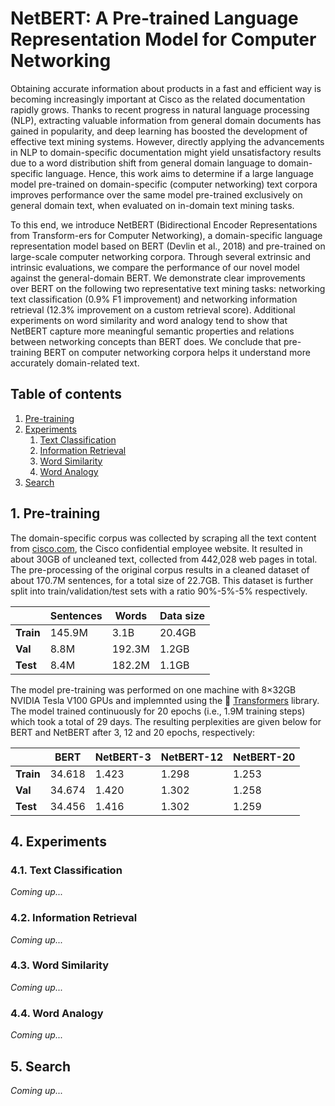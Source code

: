# NetBERT: A Pre-trained Language Representation Model for Computer Networking

Obtaining accurate information about products in a fast and efficient way is becoming increasingly important at Cisco as the related documentation rapidly grows. Thanks to recent progress in natural language processing (NLP), extracting valuable information from general domain documents has gained in popularity, and deep learning has boosted the development of effective text mining systems. However, directly applying the advancements in NLP to domain-specific documentation might yield unsatisfactory results due to a word distribution shift from general domain language to domain-specific language. Hence, this work aims to determine if a large language model pre-trained on domain-specific (computer networking) text corpora improves performance over the same model pre-trained exclusively on general domain text, when evaluated on in-domain text mining tasks.

To this end, we introduce NetBERT (Bidirectional Encoder Representations from Transform-ers for Computer Networking), a domain-specific language representation model based on BERT (Devlin et al., 2018) and pre-trained on large-scale computer networking corpora. Through several extrinsic and intrinsic evaluations, we compare the performance of our novel model against the general-domain BERT. We demonstrate clear improvements over BERT on the following two representative text mining tasks: networking text classification (0.9% F1 improvement) and networking information retrieval (12.3% improvement on a custom retrieval score). Additional experiments on word similarity and word analogy tend to show that NetBERT capture more meaningful semantic properties and relations between networking concepts than BERT does. We conclude that pre-training BERT on computer networking corpora helps it understand more accurately domain-related text.

## Table of contents
1. [Pre-training](#pretraining)
2. [Experiments](#experiments)
    1. [Text Classification](#text_classification)
    2. [Information Retrieval](#info_retrieval)
    3. [Word Similarity](#word_similarity)
    4. [Word Analogy](#word_analogy)
3. [Search](#search)


## 1. Pre-training <a name="pretraining"></a>
The domain-specific corpus was collected by scraping all the text content from [cisco.com](https://www.cisco.com/), the Cisco confidential employee website. It resulted in about 30GB of uncleaned text, collected from 442,028 web pages in total. The pre-processing of the original corpus results in a cleaned dataset of about 170.7M sentences, for a total size of 22.7GB. This dataset is further split into train/validation/test sets with a ratio 90\%-5\%-5\% respectively.

<center>
    
|         | Sentences  | Words   | Data size |
|---------|------------|---------|-----------|
|**Train**| 145.9M     | 3.1B    | 20.4GB    |
|**Val**  | 8.8M       | 192.3M  | 1.2GB     |
|**Test** | 8.4M       | 182.2M  | 1.1GB     |

</center>

The model pre-training was performed on one machine with 8×32GB NVIDIA Tesla V100 GPUs and implemnted using the 🤗 [Transformers](https://github.com/huggingface/transformers) library.  The model trained continuously for 20 epochs (i.e., 1.9M training steps) which took a total of 29 days. The resulting perplexities are given below for BERT and NetBERT after 3, 12 and 20 epochs, respectively:

|           | BERT   | NetBERT-3 | NetBERT-12 | NetBERT-20 |
|-----------|--------|-----------|------------|------------|
| **Train** | 34.618 | 1.423     | 1.298      | 1.253      |
| **Val**   | 34.674 | 1.420     | 1.302      | 1.258      |
| **Test**  | 34.456 | 1.416     | 1.302      | 1.259      |


## 4. Experiments <a name="experiments"></a>

### 4.1. Text Classification <a name="text_classification"></a>
*Coming up...*

### 4.2. Information Retrieval <a name="info_retrieval"></a>
*Coming up...*

### 4.3. Word Similarity <a name="word_similarity"></a>
*Coming up...*

### 4.4. Word Analogy <a name="word_analogy"></a>
*Coming up...*

## 5. Search <a name="search"></a>
*Coming up...*
